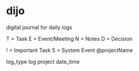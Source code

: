 # dijo
digital journal for daily logs



T = Task 
E = Event/Meeting 
N = Notes 
D = Decision

! = Important Task
S = System Event
@projectName


log_type
log
project
date_time
